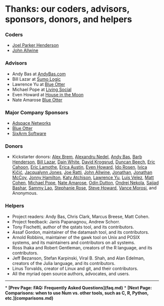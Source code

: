 # Thanks: our coders, advisors, sponsors, donors, and helpers

### Coders

* [Joel Parker Henderson](http://github.com/joelparkerhenderson)
* [John Allwine](https://github.com/jallwine)

### Advisors

* Andy Bas at [AndyBas.com](http://andybas.com)
* Bill Lazar at [Sumo Logic](http://sumologic.com)
* Lawrence Yu at [Blue Otter](http://blueotter.net)
* Michael Pope at [Living Social](http://livingsocial.com)
* Even Howard at [House in the Moon](http://houseinthemoon.com)
* Nate Amarose  [Blue Otter](http://blueotter.net)

### Major Company Sponsors

* [Adspace Networks](http://adspacenetworks.com)
* [Blue Otter](http://blueotter.net)
* [SixArm Software](http://sixarm.com)

### Donors

* Kickstarter donors:
[Alex Brem](https://www.kickstarter.com/profile/freqvibez),
[Alexandru Nedel](https://www.kickstarter.com/profile/916349882),
[Andy Bas](https://www.kickstarter.com/profile/477841983),
[Barb Henderson](https://www.kickstarter.com/profile/1478635103),
[Bill Lazar](https://www.kickstarter.com/profile/1640716206),
[Dain White](https://www.kickstarter.com/profile/dainwhite),
[David Krogsrud](https://www.kickstarter.com/profile/716706080),
[Duncan Beech](https://www.kickstarter.com/profile/1569217582),
[Eric Cahoon](https://www.kickstarter.com/profile/ecahoon),
[Eric Lamothe](https://www.kickstarter.com/profile/ericl),
[Erica Austin](https://www.kickstarter.com/profile/320141210),
[Even Howard](https://www.kickstarter.com/profile/1154983135),
[Ido Rosen](https://www.kickstarter.com/profile/ido),
[Ivica Kičić](https://www.kickstarter.com/profile/1305140661),
[Jacqualynn Jones](https://www.kickstarter.com/profile/1041603700),
[Joe Ratti](https://www.kickstarter.com/profile/1494740047),
[John Allwine](https://www.kickstarter.com/profile/941797232),
[Jonathan](https://www.kickstarter.com/profile/899550954),
[Jonathan McCoy](https://www.kickstarter.com/profile/2082177678),
[Jonny Hamilton](https://www.kickstarter.com/profile/1671213970),
[Katy Atchison](https://www.kickstarter.com/profile/1805469635),
[Lawrence Yu](https://www.kickstarter.com/profile/251870332),
[Luis Velez](https://www.kickstarter.com/profile/1604244352),
[Matt Cohen](https://www.kickstarter.com/profile/254996529),
[Michael Pope](https://www.kickstarter.com/profile/124039772),
[Nate Amarose](https://www.kickstarter.com/profile/1753074515),
[Odin Dutton](https://www.kickstarter.com/profile/504607824),
[Ondrej Nekola](https://www.kickstarter.com/profile/1074590221),
[Sajjad Bashar](https://www.kickstarter.com/profile/115363782),
[Sammy Lao](https://www.kickstarter.com/profile/1616583675),
[Stephanie Rose](https://www.kickstarter.com/profile/1256990289),
[Steve Howard](https://www.kickstarter.com/profile/132523397),
[Vance Morosi](https://www.kickstarter.com/profile/1771833525),
and Anonymous.

### Helpers

* Project readers: Andy Bas, Chris Clark, Marcus Breese, Matt Cohen.
* Project feedback: Janis Papanagnou, Andrew Schorr.
* Tony Fischetti, author of the qstats tool, and its contributors.
* Assaf Gordon, maintainer of the datamash tool, and its contributors.
* Arnold Robbins, maintainer of the gawk tool on Unix and POSIX systems, and its maintainers and contributors on all systems.
* Ross Ihaka and Robert Gentleman, creators of the R language, and its contributors.
* Jeff Bezanson, Stefan Karpinski, Viral B. Shah, and Alan Edelman, creators of the Julia language, and its contributors.
* Linus Torvalds, creator of Linux and git, and their contributors.
* All the myriad open source authors, advocates, and users.


<p><hr><nav>
* <b>[Prev Page: FAQ: Frequently Asked Questions](faq.md)</b>
* <b>[Next Page: Comparisons: when to use Num vs. other tools, such as C, R, Python, etc.](comparisons.md)</b>
</nav>

